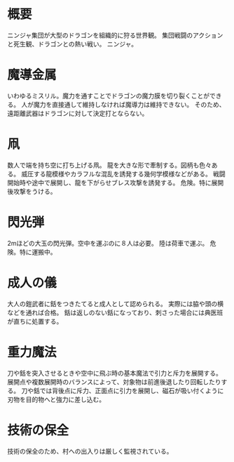 # 概要
ニンジャ集団が大型のドラゴンを組織的に狩る世界観。
集団戦闘のアクションと死生観、ドラゴンとの熱い戦い。
ニンジャ。

# 魔導金属
いわゆるミスリル。魔力を通すことでドラゴンの魔力膜を切り裂くことができる。
人が魔力を直接通して維持しなければ魔導力は維持できない。
そのため、遠距離武器はドラゴンに対して決定打とならない。

# 凧
数人で端を持ち空に打ち上げる凧。
龍を大きな形で牽制する。図柄も色々ある。
威圧する龍模様やカラフルな混乱を誘発する幾何学模様などがある。
戦闘開始時や途中で展開し、龍を下がらせブレス攻撃を誘発する。
危険。特に展開後攻撃をうける。

# 閃光弾
2mほどの大玉の閃光弾。空中を運ぶのに８人は必要。
陸は荷車で運ぶ。
危険。特に運搬中。

# 成人の儀
大人の鎧武者に銛をつきたてると成人として認められる。
実際には脇や頭の横などを通れば合格。
銛は返しのない銛になっており、刺さった場合には典医班が直ちに処置する。

# 重力魔法
刀や銛を突入させるときや空中に飛ぶ時の基本魔法で引力と斥力を展開する。
展開点や複数展開時のバランスによって、対象物は前進後退したり回転したりする。
刀や銛では背後点に斥力、正面点に引力を展開し、磁石が吸い付くように刃物を目的物へと強力に差し込む。

# 技術の保全
技術の保全のため、村への出入りは厳しく監視されている。

